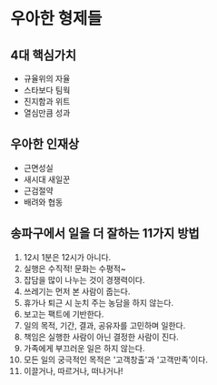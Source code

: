 # 우아한 형제들

## 4대 핵심가치

* 규율위의 자율
* 스타보다 팀웍
* 진지함과 위트
* 열심만큼 성과

## 우아한 인재상

* 근면성실
* 새시대 새일꾼
* 근검절약
* 배려와 협동

## 송파구에서 일을 더 잘하는 11가지 방법

1. 12시 1분은 12시가 아니다.
2. 실행은 수직적! 문화는 수평적~
3. 잡담을 많이 나누는 것이 경쟁력이다.
4. 쓰레기는 먼저 본 사람이 줍는다.
5. 휴가나 퇴근 시 눈치 주는 농담을 하지 않는다.
6. 보고는 팩트에 기반한다.
7. 일의 목적, 기간, 결과, 공유자를 고민하며 일한다.
8. 책임은 실행한 사람이 아닌 결정한 사람이 진다.
9. 가족에게 부끄러운 일은 하지 않는다.
10. 모든 일의 궁극적인 목적은 '고객창출'과 '고객만족'이다.
11. 이끌거나, 따르거나, 떠나거나!
